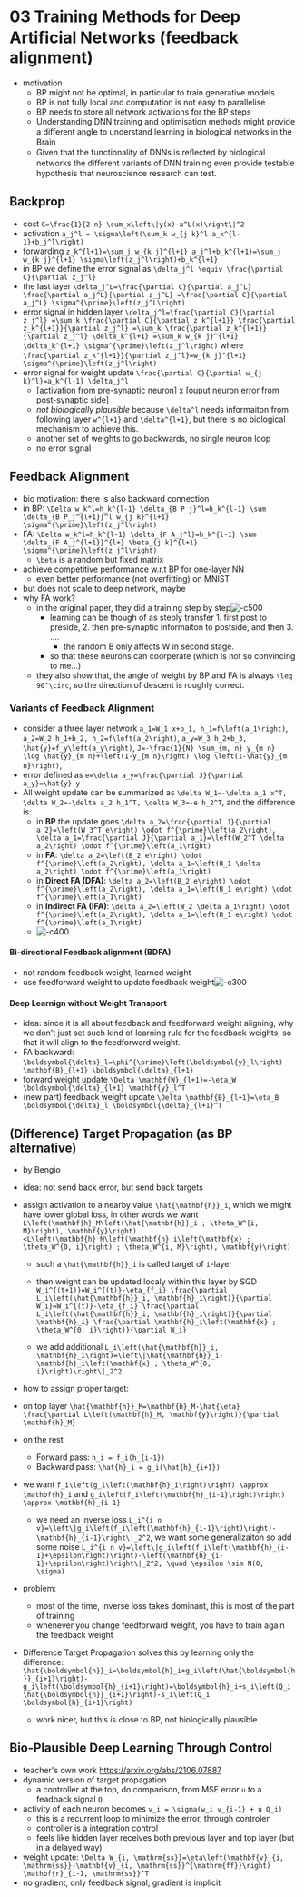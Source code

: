 # 03 Training Methods for Deep Artiﬁcial Networks (feedback alignment)
- motivation
    - BP might not be optimal, in particular to train generative models
    - BP is not fully local and computation is not easy to parallelise
    - BP needs to store all network activations for the BP steps
    - Understanding DNN training and optimisation methods might provide a diﬀerent angle to understand learning in biological networks in the Brain
    - Given that the functionality of DNNs is reﬂected by biological networks the diﬀerent variants of DNN training even provide testable hypothesis that neuroscience research can test.

## Backprop
- cost ``C=\frac{1}{2 n} \sum_x\left\|y(x)-a^L(x)\right\|^2``
- activation ``a_j^l = \sigma\left(\sum_k w_{j k}^l a_k^{l-1}+b_j^l\right)``
- forwarding ``z_k^{l+1}=\sum_j w_{k j}^{l+1} a_j^l+b_k^{l+1}=\sum_j w_{k j}^{l+1} \sigma\left(z_j^l\right)+b_k^{l+1}``
- in BP we define the error signal as ``\delta_j^l \equiv \frac{\partial C}{\partial z_j^l}``
- the last layer ``\delta_j^L=\frac{\partial C}{\partial a_j^L} \frac{\partial a_j^L}{\partial z_j^L} =\frac{\partial C}{\partial a_j^L} \sigma^{\prime}\left(z_j^L\right)``
- error signal in hidden layer ``\delta_j^l=\frac{\partial C}{\partial z_j^l} =\sum_k \frac{\partial C}{\partial z_k^{l+1}} \frac{\partial z_k^{l+1}}{\partial z_j^l} =\sum_k \frac{\partial z_k^{l+1}}{\partial z_j^l} \delta_k^{l+1} =\sum_k w_{k j}^{l+1} \delta_k^{l+1} \sigma^{\prime}\left(z_j^l\right)`` where ``\frac{\partial z_k^{l+1}}{\partial z_j^l}=w_{k j}^{l+1} \sigma^{\prime}\left(z_j^l\right)``
- error signal for weight update ``\frac{\partial C}{\partial w_{j k}^l}=a_k^{l-1} \delta_j^l`` 
    - [activation from pre-synaptic neuron] x [ouput neuron error from post-synaptic side]
    - *not biologically plausible* because ``\delta^l`` needs informaiton from following layer ``w^{l+1}`` and ``\delta^{l+1}``, but there is no biological mechanism to achieve this.
    - another set of weights to go backwards, no single neuron loop
    - no error signal

## Feedback Alignment
- bio motivation: there is also backward connection
- in BP: ``\Delta w_k^l=h_k^{l-1} \delta_{B P j}^l=h_k^{l-1} \sum \delta_{B P_j^{l+1}}^l w_{j k}^{l+1} \sigma^{\prime}\left(z_j^l\right)``
- FA: ``\Delta w_k^l=h_k^{l-1} \delta_{F A_j^l}=h_k^{l-1} \sum \delta_{F A_j^{l+1}}^{l+} \beta_{j k}^{l+1}  \sigma^{\prime}\left(z_j^l\right)``
    - ``\beta`` is a random but fixed matrix
- achieve competitive performance w.r.t BP for one-layer NN
    - even better performance (not overfitting) on MNIST
- but does not scale to deep network, maybe
- why FA work?
    - in the original paper, they did a training step by step![-c500](media/16763956151055.png)
        - learning can be though of as steply transfer 1. first post to preside, 2. then pre-synaptic informaiton to postside, and then 3. .... 
            - the random B only affects W in second stage.
        - so that these neurons can coorperate (which is not so convincing to me...)
    - they also show that, the angle of weight by BP and FA is always ``\leq 90^\circ``, so the direction of descent is roughly correct.

### Variants of Feedback Alignment
- consider a three layer network ``a_1=W_1 x+b_1, h_1=f\left(a_1\right)``, ``a_2=W_2 h_1+b_2, h_2=f\left(a_2\right)``, ``a_y=W_3 h_2+b_3, \hat{y}=f_y\left(a_y\right)``, ``J=-\frac{1}{N} \sum_{m, n} y_{m n} \log \hat{y}_{m n}+\left(1-y_{m n}\right) \log \left(1-\hat{y}_{m n}\right)``, 
- error defined as ``e=\delta a_y=\frac{\partial J}{\partial a_y}=\hat{y}-y``
- All weight update can be summarized as ``\delta W_1=-\delta a_1 x^T, \delta W_2=-\delta a_2 h_1^T, \delta W_3=-e h_2^T``, and the difference is:
    - in **BP** the update goes ``\delta a_2=\frac{\partial J}{\partial a_2}=\left(W_3^T e\right) \odot f^{\prime}\left(a_2\right), \delta a_1=\frac{\partial J}{\partial a_1}=\left(W_2^T \delta a_2\right) \odot f^{\prime}\left(a_1\right)``
    - in **FA**: ``\delta a_2=\left(B_2 e\right) \odot f^{\prime}\left(a_2\right), \delta a_1=\left(B_1 \delta a_2\right) \odot f^{\prime}\left(a_1\right)``
    - in **Direct FA (DFA)**: ``\delta a_2=\left(B_2 e\right) \odot f^{\prime}\left(a_2\right), \delta a_1=\left(B_1 e\right) \odot f^{\prime}\left(a_1\right)``
    - in **Indirect FA (IFA)**: ``\delta a_2=\left(W_2 \delta a_1\right) \odot f^{\prime}\left(a_2\right), \delta a_1=\left(B_1 e\right) \odot f^{\prime}\left(a_1\right)``
    - ![-c400](media/16763972918894.png)

    
    
#### Bi-directional Feedback alignment (BDFA)
- not random feedback weight, learned weight
- use feedforward weight to update feedback weight![-c300](media/16763983745016.png)


#### Deep Learnign without Weight Transport
- idea: since it is all about feedback and feedforward weight aligning, why we don't just set such kind of learning rule for the feedback weights, so that it will align to the feedforward weight.
- FA backward: ``\boldsymbol{\delta}_l=\phi^{\prime}\left(\boldsymbol{y}_l\right) \mathbf{B}_{l+1} \boldsymbol{\delta}_{l+1}``
- forward weight update ``\Delta \mathbf{W}_{l+1}=-\eta_W \boldsymbol{\delta}_{l+1} \mathbf{y}_l^T``
- (new part) feedback weight update ``\Delta \mathbf{B}_{l+1}=\eta_B \boldsymbol{\delta}_l \boldsymbol{\delta}_{l+1}^T``

## (Difference) Target Propagation (as BP alternative)
- by Bengio
- idea: not send back error, but send back targets
- assign activation to a nearby value ``\hat{\mathbf{h}}_i``, which we might have lower global loss, in other words we want ``L\left(\mathbf{h}_M\left(\hat{\mathbf{h}}_i ; \theta_W^{i, M}\right), \mathbf{y}\right)<L\left(\mathbf{h}_M\left(\mathbf{h}_i\left(\mathbf{x} ; \theta_W^{0, i}\right) ; \theta_W^{i, M}\right), \mathbf{y}\right)``
    - such a  ``\hat{\mathbf{h}}_i`` is called target of ``i``-layer

    - then weight can be updated localy within this layer by SGD ``W_i^{(t+1)}=W_i^{(t)}-\eta_{f_i} \frac{\partial L_i\left(\hat{\mathbf{h}}_i, \mathbf{h}_i\right)}{\partial W_i}=W_i^{(t)}-\eta_{f_i} \frac{\partial L_i\left(\hat{\mathbf{h}}_i, \mathbf{h}_i\right)}{\partial \mathbf{h}_i} \frac{\partial \mathbf{h}_i\left(\mathbf{x} ; \theta_W^{0, i}\right)}{\partial W_i}``
    - we add additional ``L_i\left(\hat{\mathbf{h}}_i, \mathbf{h}_i\right)=\left\|\hat{\mathbf{h}}_i-\mathbf{h}_i\left(\mathbf{x} ; \theta_W^{0, i}\right)\right\|_2^2``
- how to assign proper target: 
- on top layer ``\hat{\mathbf{h}}_M=\mathbf{h}_M-\hat{\eta} \frac{\partial L\left(\mathbf{h}_M, \mathbf{y}\right)}{\partial \mathbf{h}_M}``
- on the rest
    - Forward pass: ``h_i = f_i(h_{i-1})``
    - Backward pass: ``\hat{h}_i = g_i(\hat{h}_{i+1})``
- we want ``f_i\left(g_i\left(\mathbf{h}_i\right)\right) \approx \mathbf{h}_i`` and ``g_i\left(f_i\left(\mathbf{h}_{i-1}\right)\right) \approx \mathbf{h}_{i-1}``
    
    - we need an inverse loss ``L_i^{i n v}=\left\|g_i\left(f_i\left(\mathbf{h}_{i-1}\right)\right)-\mathbf{h}_{i-1}\right\|_2^2``, we want some generalizaiton so add some noise ``L_i^{i n v}=\left\|g_i\left(f_i\left(\mathbf{h}_{i-1}+\epsilon\right)\right)-\left(\mathbf{h}_{i-1}+\epsilon\right)\right\|_2^2, \quad \epsilon \sim N(0, \sigma)``
- problem: 
    - most of the time, inverse loss takes dominant, this is most of the part of training
    - whenever you change feedforward weight, you have to train again the feedback weight
- Difference Target Propagation solves this by learning only the difference: ``\hat{\boldsymbol{h}}_i=\boldsymbol{h}_i+g_i\left(\hat{\boldsymbol{h}}_{i+1}\right)-g_i\left(\boldsymbol{h}_{i+1}\right)=\boldsymbol{h}_i+s_i\left(Q_i \hat{\boldsymbol{h}}_{i+1}\right)-s_i\left(Q_i \boldsymbol{h}_{i+1}\right)``
    - work nicer, but this is close to BP, not biologically plausible

## Bio-Plausible Deep Learning Through Control
- teacher's own work https://arxiv.org/abs/2106.07887
- dynamic version of target propagation
    - a controller at the top, do comparison, from MSE error ``u`` to a feadback signal ``Q``
- activity of each neuron becomes ``v_i = \sigma(w_i v_{i-1} + u Q_i)``
    - this is a recurrent loop to minimize the error, through controler
    - controller is a integration control
    - feels like hidden layer receives both previous layer and top layer (but in a delayed way)
- weight update: ``\Delta W_{i, \mathrm{ss}}=\eta\left(\mathbf{v}_{i, \mathrm{ss}}-\mathbf{v}_{i, \mathrm{ss}}^{\mathrm{ff}}\right) \mathbf{r}_{i-1, \mathrm{ss}}^T``
- no gradient, only feedback signal, gradient is implicit